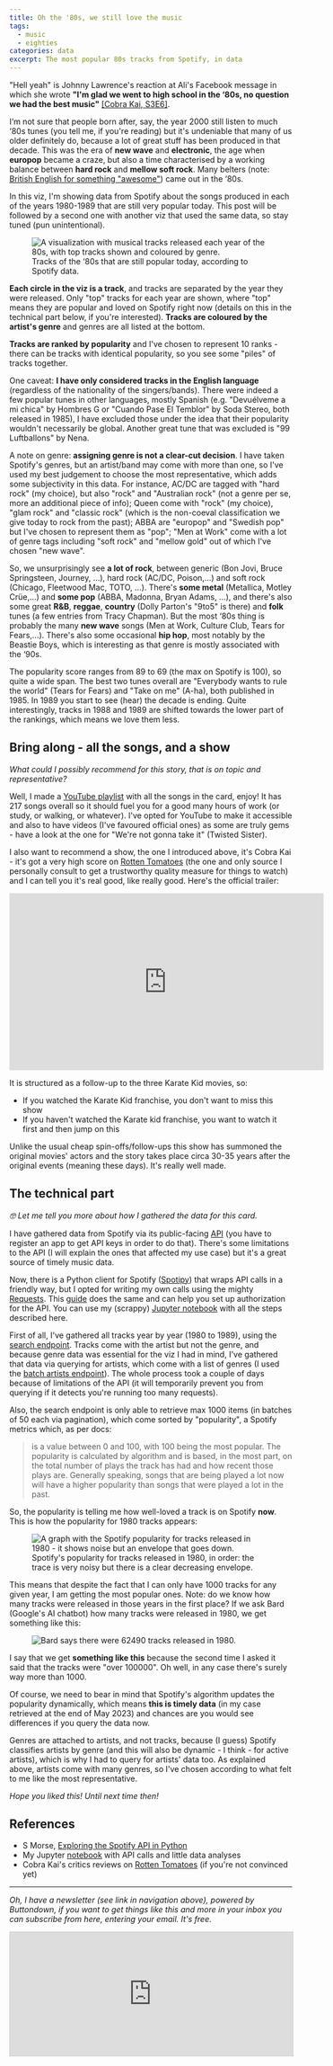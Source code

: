 ```yaml
---
title: Oh the '80s, we still love the music
tags:
  - music
  - eighties
categories: data
excerpt: The most popular 80s tracks from Spotify, in data
---
```


"Hell yeah" is Johnny Lawrence's reaction at Ali's Facebook message in which she wrote **"I'm glad we went to high school in the ‘80s, no question we had the best music"** [[Cobra Kai, S3E6]](https://www.netflix.com/watch/81307603?trackId=255824129&tctx=0%2C0%2CNAPA%40%40%7C95a60600-081e-4677-b2fd-107b53855aba-499584769_titles%2F1%2F%2Fcobra%2F0%2F0%2CNAPA%40%40%7C95a60600-081e-4677-b2fd-107b53855aba-499584769_titles%2F1%2F%2Fcobra%2F0%2F0%2C%2C%2C95a60600-081e-4677-b2fd-107b53855aba-499584769%7C1%2C%2C%2CVideo%3A81002370%2CdetailsPagePlayButton).

I‘m not sure that people born after, say, the year 2000 still listen to much ‘80s tunes (you tell me, if you're reading) but it's undeniable that many of us older definitely do, because a lot of great stuff has been produced in that decade. This was the era of **new wave** and **electronic**, the age when **europop** became a craze, but also a time characterised by a working balance between **hard rock** and **mellow soft rock**. Many belters (note: [British English for something "awesome"](https://www.dictionary.com/browse/belter)) came out in the ‘80s.

In this viz, I'm showing data from Spotify about the songs produced in each of the years 1980-1989 that are still very popular today. This post will be followed by a second one with another viz that used the same data, so stay tuned (pun unintentional).

<figure class="responsive">
  <img src="{{ site.url }}{{site.posts_images_path}}80s-music.jpg" alt="A visualization with musical tracks released each year of the 80s, with top tracks shown and coloured by genre.">
  <figcaption>Tracks of the ‘80s that are still popular today, according to Spotify data.</figcaption>
</figure>

**Each circle in the viz is a track**, and tracks are separated by the year they were released. Only "top" tracks for each year are shown, where "top" means they are popular and loved on Spotify right now (details on this in the technical part below, if you're interested). **Tracks are coloured by the artist's genre** and genres are all listed at the bottom.

**Tracks are ranked by popularity** and I've chosen to represent 10 ranks - there can be tracks with identical popularity, so you see some "piles" of tracks together.

One caveat: **I have only considered tracks in the English language** (regardless of the nationality of the singers/bands). There were indeed a few popular tunes in other languages, mostly Spanish (e.g. "Devuélveme a mi chica" by Hombres G or "Cuando Pase El Temblor" by Soda Stereo, both released in 1985), I have excluded those under the idea that their popularity wouldn't necessarily be global. Another great tune that was excluded is "99 Luftballons" by Nena.

A note on genre: **assigning genre is not a clear-cut decision**. I have taken Spotify's genres, but an artist/band may come with more than one, so I've used my best judgement to choose the most representative, which adds some subjectivity in this data. For instance, AC/DC are tagged with "hard rock" (my choice), but also "rock" and "Australian rock" (not a genre per se, more an additional piece of info); Queen come with "rock" (my choice), "glam rock" and "classic rock" (which is the non-coeval classification we give today to rock from the past); ABBA are "europop" and "Swedish pop" but I've chosen to represent them as "pop"; "Men at Work" come with a lot of genre tags including "soft rock" and "mellow gold" out of which I've chosen "new wave".

So, we unsurprisingly see **a lot of rock**, between generic (Bon Jovi, Bruce Springsteen, Journey, …), hard rock (AC/DC, Poison,...) and soft rock (Chicago, Fleetwood Mac, TOTO, …). There's **some metal** (Metallica, Motley Crüe,...) and **some pop** (ABBA, Madonna, Bryan Adams, …), and there's also some great **R&B**, **reggae**, **country** (Dolly Parton's "9to5" is there) and **folk** tunes (a few entries from Tracy Chapman). But the most ‘80s thing is probably the many **new wave** songs (Men at Work, Culture Club, Tears for Fears,...). There's also some occasional **hip hop**, most notably by the Beastie Boys, which is interesting as that genre is mostly associated with the ‘90s.

The popularity score ranges from 89 to 69 (the max on Spotify is 100), so quite a wide span. The best two tunes overall are "Everybody wants to rule the world" (Tears for Fears) and "Take on me" (A-ha), both published in 1985. In 1989 you start to see (hear) the decade is ending. Quite interestingly, tracks in 1988 and 1989 are shifted towards the lower part of the rankings, which means we love them less.

## Bring along - all the songs, and a show

*What could I possibly recommend for this story, that is on topic and representative?*

Well, I made a [YouTube playlist](https://www.youtube.com/playlist?list=PLYbeOWsoZONagQtNqf4ifgzSTzjYKZKHc) with all the songs in the card, enjoy! It has 217 songs overall so it should fuel you for a good many hours of work (or study, or walking, or whatever). I've opted for YouTube to make it accessible and also to have videos (I've favoured official ones) as some are truly gems - have a look at the one for "We're not gonna take it" (Twisted Sister).

I also want to recommend a show, the one I introduced above, it's Cobra Kai - it's got a very high score on [Rotten Tomatoes](https://www.rottentomatoes.com/tv/cobra_kai) (the one and only source I personally consult to get a trustworthy quality measure for things to watch) and I can tell you it's real good, like really good. Here's the official trailer:

<iframe width="560" height="315" src="https://www.youtube.com/embed/xCwwxNbtK6Y?si=CavoosdbwF4i-oqA" title="YouTube video player" frameborder="0" allow="accelerometer; autoplay; clipboard-write; encrypted-media; gyroscope; picture-in-picture; web-share" allowfullscreen></iframe>

It is structured as a follow-up to the three Karate Kid movies, so:

* If you watched the Karate Kid franchise, you don't want to miss this show
* If you haven't watched the Karate kid franchise, you want to watch it first and then jump on this

Unlike the usual cheap spin-offs/follow-ups this show has summoned the original movies' actors and the story takes place circa 30-35 years after the original events (meaning these days). It's really well made.

## The technical part

*🤓 Let me tell you more about how I gathered the data for this card.*

I have gathered data from Spotify via its public-facing [API](https://developer.spotify.com/) (you have to register an app to get API keys in order to do that). There's some limitations to the API (I will explain the ones that affected my use case) but it's a great source of timely music data.

Now, there is a Python client for Spotify ([Spotipy](https://spotipy.readthedocs.io/en/2.22.1/)) that wraps API calls in a friendly way, but I opted for writing my own calls using the mighty [Requests](https://requests.readthedocs.io/en/latest/). This [guide](https://stmorse.github.io/journal/spotify-api.html) does the same and can help you set up authorization for the API. You can use my (scrappy) [Jupyter notebook](https://github.com/martinapugliese/doodling-data-cards/blob/master/culture/music/spotify_songs_of_the_80s.ipynb) with all the steps described here.

First of all, I've gathered all tracks year by year (1980 to 1989), using the [search endpoint](https://developer.spotify.com/documentation/web-api/reference/search). Tracks come with the artist but not the genre, and because genre data was essential for the viz I had in mind, I've gathered that data via querying for artists, which come with a list of genres (I used the [batch artists endpoint](https://developer.spotify.com/documentation/web-api/reference/get-multiple-artists)). The whole process took a couple of days because of limitations of the API (it will temporarily prevent you from querying if it detects you're running too many requests).

Also, the search endpoint is only able to retrieve max 1000 items (in batches of 50 each via pagination), which come sorted by "popularity", a Spotify metrics which, as per docs:

> is a value between 0 and 100, with 100 being the most popular. The popularity is calculated by algorithm and is based, in the most part, on the total number of plays the track has had and how recent those plays are.
Generally speaking, songs that are being played a lot now will have a higher popularity than songs that were played a lot in the past.

So, the popularity is telling me how well-loved a track is on Spotify **now**. This is how the popularity for 1980 tracks appears:

<figure class="responsive">
  <img src="{{ site.url }}{{site.posts_images_path}}80s-music-trend.jpg" alt="A graph with the Spotify popularity for tracks released in 1980 - it shows noise but an envelope that goes down.">
  <figcaption>Spotify's popularity for tracks released in 1980, in order: the trace is very noisy but there is a clear decreasing envelope.
</figcaption>
</figure>

This means that despite the fact that I can only have 1000 tracks for any given year, I am getting the most popular ones. Note: do we know how many tracks were released in those years in the first place? If we ask Bard (Google's AI chatbot) how many tracks were released in 1980, we get something like this:

<figure class="responsive">
  <img src="{{ site.url }}{{site.posts_images_path}}80s-music-bard.jpg" alt="Bard says there were 62490 tracks released in 1980.">
</figure>

I say that we get **something like this** because the second time I asked it said that the tracks were "over 100000". Oh well, in any case there's surely way more than 1000.

Of course, we need to bear in mind that Spotify's algorithm updates the popularity dynamically, which means **this is timely data** (in my case retrieved at the end of May 2023) and chances are you would see differences if you query the data now.

Genres are attached to artists, and not tracks, because (I guess) Spotify classifies artists by genre (and this will also be dynamic - I think - for active artists), which is why I had to query for artists' data too. As explained above, artists come with many genres, so I've chosen according to what felt to me like the most representative.

*Hope you liked this! Until next time then!*

## References 

* S Morse, [Exploring the Spotify API in Python](https://stmorse.github.io/journal/spotify-api.html)
* My Jupyter [notebook](https://github.com/martinapugliese/doodling-data-cards/blob/master/culture/music/spotify_songs_of_the_80s.ipynb) with API calls and little data analyses
* Cobra Kai's critics reviews on [Rotten Tomatoes](https://www.rottentomatoes.com/tv/cobra_kai/s05/reviews?intcmp=rt-scorecard_tomatometer-reviews) (if you're not convinced yet)

---

*Oh, I have a newsletter (see link in navigation above), powered by Buttondown, if you want to get things like this and more in your inbox you can subscribe from here, entering your email. It's free.*

<iframe
scrolling="no"
style="width:100%!important;height:220px;border:1px #ccc solid !important"
src="https://buttondown.email/martinapugliese?as_embed=true"
></iframe><br /><br />

